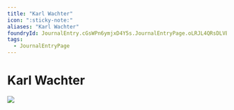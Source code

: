 ```yaml
---
title: "Karl Wachter"
icon: ":sticky-note:"
aliases: "Karl Wachter"
foundryId: JournalEntry.cGsWPn6ymjxD4Y5s.JournalEntryPage.oLRJL4QRsDLVB3to
tags:
  - JournalEntryPage
---
```


# Karl Wachter
![](tokenizer\cos_tokens\karl_wachter.webp)